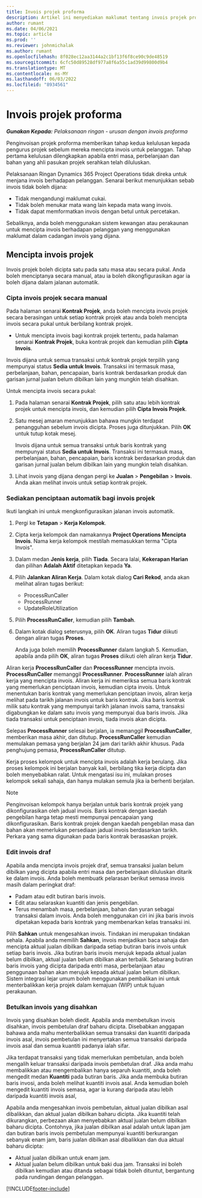 ```yaml
---
title: Invois projek proforma
description: Artikel ini menyediakan maklumat tentang invois projek proforma dalam Project Operations.
author: rumant
ms.date: 04/06/2021
ms.topic: article
ms.prod: ''
ms.reviewer: johnmichalak
ms.author: rumant
ms.openlocfilehash: 8f028ec12aa3144a2c1bf13f6f8ce90c9de48519
ms.sourcegitcommit: 6cfc50d89528df977a8f6a55c1ad39d99800d9b4
ms.translationtype: MT
ms.contentlocale: ms-MY
ms.lasthandoff: 06/03/2022
ms.locfileid: "8934561"
---
```

# <a name="proforma-project-invoices"></a>Invois projek proforma

_**Gunakan Kepada:** Pelaksanaan ringan - urusan dengan invois proforma_

Penginvoisan projek proforma memberikan tahap kedua kelulusan kepada pengurus projek sebelum mereka mencipta invois untuk pelanggan. Tahap pertama kelulusan dilengkapkan apabila entri masa, perbelanjaan dan bahan yang ahli pasukan projek serahkan telah diluluskan.

Pelaksanaan Ringan Dynamics 365 Project Operations tidak direka untuk menjana invois berhadapan pelanggan. Senarai berikut menunjukkan sebab invois tidak boleh dijana:

- Tidak mengandungi maklumat cukai.
- Tidak boleh menukar mata wang lain kepada mata wang invois.
- Tidak dapat memformatkan invois dengan betul untuk percetakan.

Sebaliknya, anda boleh menggunakan sistem kewangan atau perakaunan untuk mencipta invois berhadapan pelanggan yang menggunakan maklumat dalam cadangan invois yang dijana.

## <a name="creating-project-invoices"></a>Mencipta invois projek

Invois projek boleh dicipta satu pada satu masa atau secara pukal. Anda boleh menciptanya secara manual, atau ia boleh dikongfigurasikan agar ia boleh dijana dalam jalanan automatik.

### <a name="manually-create-project-invoices"></a>Cipta invois projek secara manual 

Pada halaman senarai **Kontrak Projek**, anda boleh mencipta invois projek secara berasingan untuk setiap kontrak projek atau anda boleh mencipta invois secara pukal untuk berbilang kontrak projek.

   - Untuk mencipta invois bagi kontrak projek tertentu, pada halaman senarai **Kontrak Projek**, buka kontrak projek dan kemudian pilih **Cipta Invois**.

   Invois dijana untuk semua transaksi untuk kontrak projek terpilih yang mempunyai status **Sedia untuk Invois**. Transaksi ini termasuk masa, perbelanjaan, bahan, pencapaian, baris kontrak berdasarkan produk dan garisan jurnal jualan belum dibilkan lain yang mungkin telah disahkan.

Untuk mencipta invois secara pukal:

1. Pada halaman senarai **Kontrak Projek**, pilih satu atau lebih kontrak projek untuk mencipta invois, dan kemudian pilih **Cipta Invois Projek**.
2. Satu mesej amaran menunjukkan bahawa mungkin terdapat penangguhan sebelum invois dicipta. Proses juga ditunjukkan. Pilih **OK** untuk tutup kotak mesej.

   Invois dijana untuk semua transaksi untuk baris kontrak yang mempunyai status **Sedia untuk Invois**. Transaksi ini termasuk masa, perbelanjaan, bahan, pencapaian, baris kontrak berdasarkan produk dan garisan jurnal jualan belum dibilkan lain yang mungkin telah disahkan.

3. Lihat invois yang dijana dengan pergi ke **Jualan** \> **Pengebilan** \> **Invois**. Anda akan melihat invois untuk setiap kontrak projek.

### <a name="set-up-automated-creation-of-project-invoices"></a>Sediakan penciptaan automatik bagi invois projek 

Ikuti langkah ini untuk mengkonfigurasikan jalanan invois automatik.

1. Pergi ke **Tetapan** \> **Kerja Kelompok**.
2. Cipta kerja kelompok dan namakannya **Project Operations Mencipta Invois**. Nama kerja kelompok mestilah memasukkan terma "Cipta Invois".
3. Dalam medan **Jenis kerja**, pilih **Tiada**. Secara lalai, **Kekerapan Harian** dan pilihan **Adalah Aktif** ditetapkan kepada **Ya**.
4. Pilih **Jalankan Aliran Kerja**. Dalam kotak dialog **Cari Rekod**, anda akan melihat aliran tugas berikut:

    - ProcessRunCaller
    - ProcessRunner
    - UpdateRoleUtilization

5. Pilih **ProcessRunCaller**, kemudian pilih **Tambah**.
6. Dalam kotak dialog seterusnya, pilih **OK**. Aliran tugas **Tidur** diikuti dengan aliran tugas **Proses**.

    Anda juga boleh memilih **ProcessRunner** dalam langkah 5. Kemudian, apabila anda pilih **OK**, aliran tugas **Proses** diikuti oleh aliran kerja **Tidur**.

Aliran kerja **ProcessRunCaller** dan **ProcessRunner** mencipta invois. **ProcessRunCaller** memanggil **ProcessRunner**. **ProcessRunner** ialah aliran kerja yang mencipta invois. Aliran kerja ini memeriksa semua baris kontrak yang memerlukan penciptaan invois, kemudian cipta invois. Untuk menentukan baris kontrak yang memerlukan penciptaan invois, aliran kerja melihat pada tarikh jalanan invois untuk baris kontrak. Jika baris kontrak milik satu kontrak yang mempunyai tarikh jalanan invois sama, transaksi digabungkan ke dalam satu invois yang mempunyai dua baris invois. Jika tiada transaksi untuk penciptaan invois, tiada invois akan dicipta.

Selepas **ProcessRunner** selesai berjalan, ia memanggil **ProcessRunCaller**, memberikan masa akhir, dan ditutup. **ProcessRunCaller** kemudian memulakan pemasa yang berjalan 24 jam dari tarikh akhir khusus. Pada penghujung pemasa, **ProcessRunCaller** ditutup.

Kerja proses kelompok untuk mencipta invois adalah kerja berulang. Jika proses kelompok ini berjalan banyak kali, berbilang tika kerja dicipta dan boleh menyebabkan ralat. Untuk mengatasi isu ini, mulakan proses kelompok sekali sahaja, dan hanya mulakan semula jika ia berhenti berjalan.

> [!NOTE]
> Penginvoisan kelompok hanya berjalan untuk baris kontrak projek yang dikonfigurasikan oleh jadual invois. Baris kontrak dengan kaedah pengebilan harga tetap mesti mempunyai pencapaian yang dikonfigurasikan. Baris kontrak projek dengan kaedah pengebilan masa dan bahan akan memerlukan persediaan jadual invois berdasarkan tarikh. Perkara yang sama digunakan pada baris kontrak berasaskan projek.      
 
### <a name="edit-a-draft-invoice"></a>Edit invois draf

Apabila anda mencipta invois projek draf, semua transaksi jualan belum dibilkan yang dicipta apabila entri masa dan perbelanjaan diluluskan ditarik ke dalam invois. Anda boleh membuatk pelarasan berikut semasa invois masih dalam peringkat draf:

- Padam atau edit butiran baris invois.
- Edit atau selaraskan kuantiti dan jenis pengebilan.
- Terus menambah masa, perbelanjaan, bahan dan yuran sebagai transaksi dalam invois. Anda boleh menggunakan ciri ini jika baris invois dipetakan kepada baris kontrak yang membenarkan kelas transaksi ini.

Pilih **Sahkan** untuk mengesahkan invois. Tindakan ini merupakan tindakan sehala. Apabila anda memilih **Sahkan**, invois menjadikan baca sahaja dan mencipta aktual jualan dibilkan daripada setiap butiran baris invois untuk setiap baris invois. Jika butiran baris invois merujuk kepada aktual jualan belum dibilkan, aktual jualan belum dibilkan akan terbalik. Sebarang butiran baris invois yang dicipta daripada entri masa, perbelanjaan atau penggunaan bahan akan merujuk kepada aktual jualan belum dibilkan. Sistem integrasi lejar umum boleh menggunakan pembalikan ini untuk menterbalikkan kerja projek dalam kemajuan (WIP) untuk tujuan perakaunan.

### <a name="correct-a-confirmed-invoice"></a>Betulkan invois yang disahkan

Invois yang disahkan boleh diedit. Apabila anda membetulkan invois disahkan, invois pembetulan draf baharu dicipta. Disebabkan anggapan bahawa anda mahu menterbalikkan semua transaksi dan kuantiti daripada invois asal, invois pembetulan ini menyertakan semua transaksi daripada invois asal dan semua kuantiti padanya ialah sifar.

Jika terdapat transaksi yang tidak memerlukan pembetulan, anda boleh mengalih keluar transaksi daripada invois pembetulan draf. Jika anda mahu membalikkan atau mengembalikan hanya separuh kuantiti, anda boleh mengedit medan **Kuantiti** pada butiran baris. Jika anda membuka butiran baris invosi, anda boleh melihat kuantiti invois asal. Anda kemudian boleh mengedit kuantiti invois semasa, agar ia kurang daripada atau lebih daripada kuantiti invois asal,

Apabila anda mengesahkan invois pembetulan, aktual jualan dibilkan asal dibalikkan, dan aktual jualan dibilkan baharu dicipta. Jika kuantiti telah dikurangkan, perbezaan akan menyebabkan aktual jualan belum dibilkan baharu dicipta. Contohnya, jika jualan dibilkan asal adalah untuk lapan jam dan butiran baris invois pembetulan mempunyai kuantiti berkurangan sebanyak enam jam, baris jualan dibilkan asal dibalikkan dan dua aktual baharu dicipta:

- Aktual jualan dibilkan untuk enam jam.
- Aktual jualan belum dibilkan untuk baki dua jam. Transaksi ini boleh dibilkan kemudian atau ditanda sebagai tidak boleh dituntut, bergantung pada rundingan dengan pelanggan.



[!INCLUDE[footer-include](../../includes/footer-banner.md)]
